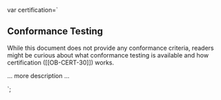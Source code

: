 var certification=`

## Conformance Testing

While this document does not provide any conformance criteria, readers might be curious
about what conformance testing is available and how certification ([[OB-CERT-30]]) works.

... more description ...

`;
